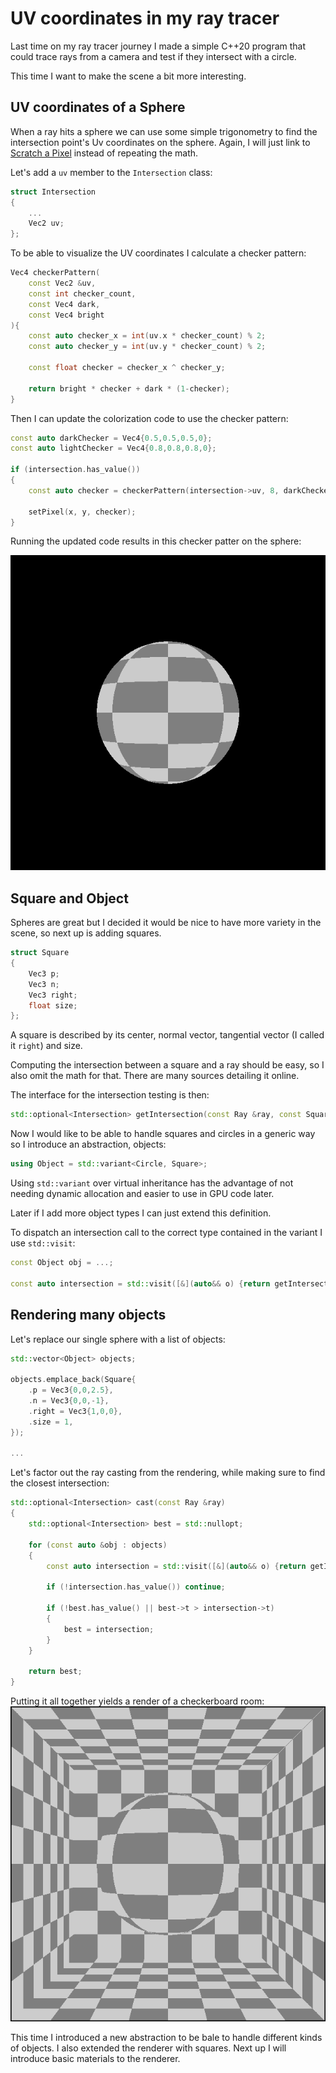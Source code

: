 # UV coordinates in my ray tracer

Last time on my ray tracer journey I made a simple C++20 program that could trace rays from a camera and test if they intersect with a circle.

This time I want to make the scene a bit more interesting.

## UV coordinates of a Sphere

When a ray hits a sphere we can use some simple trigonometry to find the intersection point's Uv coordinates on the sphere.
Again, I will just link to [Scratch a Pixel](https://www.scratchapixel.com/lessons/3d-basic-rendering/minimal-ray-tracer-rendering-simple-shapes/ray-sphere-intersection.html) instead of repeating the math.

Let's add a `uv` member to the `Intersection` class:
```C++
struct Intersection
{
    ...
    Vec2 uv;
};
```

To be able to visualize the UV coordinates I calculate a checker pattern:
```C++
Vec4 checkerPattern(
    const Vec2 &uv, 
    const int checker_count, 
    const Vec4 dark, 
    const Vec4 bright
){
    const auto checker_x = int(uv.x * checker_count) % 2;
    const auto checker_y = int(uv.y * checker_count) % 2;

    const float checker = checker_x ^ checker_y;

    return bright * checker + dark * (1-checker);
}
```

Then I can update the colorization code to use the checker pattern:
```C++
const auto darkChecker = Vec4{0.5,0.5,0.5,0};
const auto lightChecker = Vec4{0.8,0.8,0.8,0};

if (intersection.has_value())
{
    const auto checker = checkerPattern(intersection->uv, 8, darkChecker, lightChecker);

    setPixel(x, y, checker);
}
```

Running the updated code results in this checker patter on the sphere:

![](images/checker_sphere.png)

## Square and Object

Spheres are great but I decided it would be nice to have more variety in the scene, so next up is adding squares.

```C++
struct Square
{
    Vec3 p;
    Vec3 n;
    Vec3 right;
    float size;
};
```

A square is described by its center, normal vector, tangential vector (I called it `right`) and size.

Computing the intersection between a square and a ray should be easy, so I also omit the math for that. There are many sources detailing it online.

The interface for the intersection testing is then:
```C++
std::optional<Intersection> getIntersection(const Ray &ray, const Square &square);
```

Now I would like to be able to handle squares and circles in a generic way so I introduce an abstraction, objects:
```C++
using Object = std::variant<Circle, Square>;
```

Using `std::variant` over virtual inheritance has the advantage of not needing dynamic allocation and easier to use in GPU code later.

Later if I add more object types I can just extend this definition.

To dispatch an intersection call to the correct type contained in the variant I use `std::visit`:
```C++
const Object obj = ...;

const auto intersection = std::visit([&](auto&& o) {return getIntersection(ray, o);}, obj);
```

## Rendering many objects

Let's replace our single sphere with a list of objects:
```C++
std::vector<Object> objects;

objects.emplace_back(Square{
    .p = Vec3{0,0,2.5},
    .n = Vec3{0,0,-1},
    .right = Vec3{1,0,0},
    .size = 1,
});

...
```

Let's factor out the ray casting from the rendering, while making sure to find the closest intersection:
```C++
std::optional<Intersection> cast(const Ray &ray)
{
    std::optional<Intersection> best = std::nullopt;

    for (const auto &obj : objects)
    {
        const auto intersection = std::visit([&](auto&& o) {return getIntersection(ray, o);}, obj);

        if (!intersection.has_value()) continue;
        
        if (!best.has_value() || best->t > intersection->t)
        {
            best = intersection;
        }
    }

    return best;
}
```

Putting it all together yields a render of a checkerboard room:
![](images/checker_chamber.png)

This time I introduced a new abstraction to be bale to handle different kinds of objects. I also extended the renderer with squares.
Next up I will introduce basic materials to the renderer.
